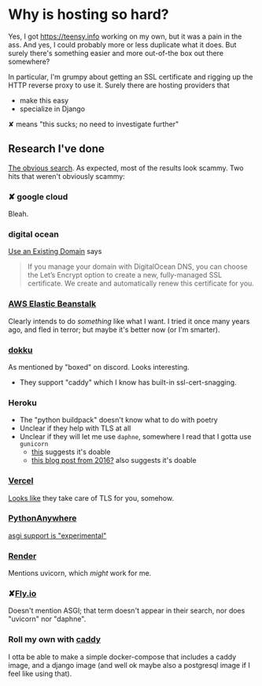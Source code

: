 # Why is hosting so hard?

Yes, I got <https://teensy.info> working on my own, but it was a pain in the ass.  And yes, I could probably more or less duplicate what it does.  But surely there's something easier and more out-of-the box out there somewhere?

In particular, I'm grumpy about getting an SSL certificate and rigging up the HTTP reverse proxy to use it.  Surely there are hosting providers that

* make this easy
* specialize in Django

✘ means "this sucks; no need to investigate further"

## Research I've done

[The obvious search](https://duckduckgo.com/?q=django+hosting).  As expected, most of the results look scammy.
Two hits that weren't obviously scammy:

### ✘ google cloud

Bleah.

### digital ocean

[Use an Existing Domain](https://docs.digitalocean.com/products/networking/load-balancers/how-to/ssl-termination/#use-an-existing-domain) says

> If you manage your domain with DigitalOcean DNS, you can choose the Let’s Encrypt option to create a new, fully-managed SSL certificate. We create and automatically renew this certificate for you.

### [AWS Elastic Beanstalk](https://docs.aws.amazon.com/elasticbeanstalk/latest/dg/Welcome.html)
Clearly intends to do *something* like what I want.
I tried it once many years ago, and fled in terror; but maybe it's better now (or I'm smarter).

### [dokku](https://dokku.com/docs/networking/proxies/caddy/)

As mentioned by "boxed" on discord.  Looks interesting.

* They support "caddy" which I know has built-in ssl-cert-snagging.

### Heroku

* The "python buildpack" doesn't know what to do with poetry
* Unclear if they help with TLS at all
* Unclear if they will let me use `daphne`, somewhere I read that I gotta use `gunicorn`
  * [this](https://stackoverflow.com/a/43746621/20146) suggests it's doable
  * [this blog post from 2016?](https://blog.heroku.com/in_deep_with_django_channels_the_future_of_real_time_apps_in_django) also suggests it's doable

### [Vercel](https://vercel.com/templates/python/django-hello-world)

[Looks like](https://vercel.com/docs/projects/domains/working-with-ssl) they take care of TLS for you, somehow.

### [PythonAnywhere](https://help.pythonanywhere.com/pages/DeployExistingDjangoProject/)

[asgi support is "experimental"](https://help.pythonanywhere.com/pages/ASGIAPI/)

### [Render](https://docs.render.com/deploy-django)

Mentions uvicorn, which *might* work for me.

### ✘[Fly.io](https://fly.io/docs/django/getting-started/existing/)

Doesn't mention ASGI; that term doesn't appear in their search, nor does "uvicorn" nor "daphne".
### Roll my own with [caddy](https://hub.docker.com/_/caddy)
I otta be able to make a simple docker-compose that includes a caddy image, and a django image (and well ok maybe also a postgresql image if I feel like using that).
